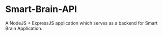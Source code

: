 # Smart-Brain-API
A NodeJS + ExpressJS application which serves as a backend for Smart Brain Application.
